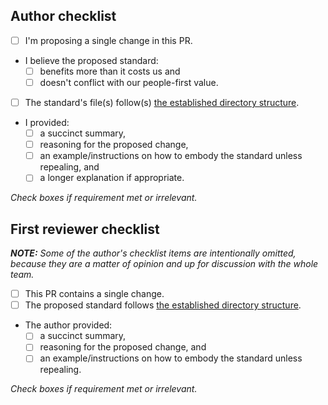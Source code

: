 ## Author checklist
- [ ] I'm proposing a single change in this PR.
- I believe the proposed standard:
  - [ ] benefits more than it costs us and
  - [ ] doesn't conflict with our people-first value.
- [ ] The standard's file(s) follow(s) [the established directory structure][directory-structure].
- I provided:
  - [ ] a succinct summary,
  - [ ] reasoning for the proposed change,
  - [ ] an example/instructions on how to embody the standard unless repealing, and
  - [ ] a longer explanation if appropriate.

*Check boxes if requirement met or irrelevant.*


## First reviewer checklist
***NOTE:** Some of the author's checklist items are intentionally omitted, because they are a matter of opinion and up for discussion with the whole team.*

- [ ] This PR contains a single change.
- [ ] The proposed standard follows [the established directory structure][directory-structure].
- The author provided:
  - [ ] a succinct summary,
  - [ ] reasoning for the proposed change, and
  - [ ] an example/instructions on how to embody the standard unless repealing.

*Check boxes if requirement met or irrelevant.*




[directory-structure]: ../standards#directory-structure
